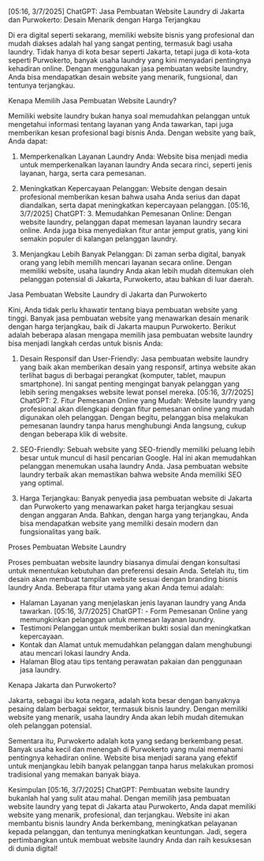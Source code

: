 [05:16, 3/7/2025] ChatGPT: Jasa Pembuatan Website Laundry di Jakarta dan Purwokerto: Desain Menarik dengan Harga Terjangkau

Di era digital seperti sekarang, memiliki website bisnis yang profesional dan mudah diakses adalah hal yang sangat penting, termasuk bagi usaha laundry. Tidak hanya di kota besar seperti Jakarta, tetapi juga di kota-kota seperti Purwokerto, banyak usaha laundry yang kini menyadari pentingnya kehadiran online. Dengan menggunakan jasa pembuatan website laundry, Anda bisa mendapatkan desain website yang menarik, fungsional, dan tentunya terjangkau.

Kenapa Memilih Jasa Pembuatan Website Laundry?

Memiliki website laundry bukan hanya soal memudahkan pelanggan untuk mengetahui informasi tentang layanan yang Anda tawarkan, tapi juga memberikan kesan profesional bagi bisnis Anda. Dengan website yang baik, Anda dapat:

1. Memperkenalkan Layanan Laundry Anda: Website bisa menjadi media untuk memperkenalkan layanan laundry Anda secara rinci, seperti jenis layanan, harga, serta cara pemesanan.
  
2. Meningkatkan Kepercayaan Pelanggan: Website dengan desain profesional memberikan kesan bahwa usaha Anda serius dan dapat diandalkan, serta dapat meningkatkan kepercayaan pelanggan.
[05:16, 3/7/2025] ChatGPT: 3. Memudahkan Pemesanan Online: Dengan website laundry, pelanggan dapat memesan layanan laundry secara online. Anda juga bisa menyediakan fitur antar jemput gratis, yang kini semakin populer di kalangan pelanggan laundry.

4. Menjangkau Lebih Banyak Pelanggan: Di zaman serba digital, banyak orang yang lebih memilih mencari layanan secara online. Dengan memiliki website, usaha laundry Anda akan lebih mudah ditemukan oleh pelanggan potensial di Jakarta, Purwokerto, atau bahkan di luar daerah.

Jasa Pembuatan Website Laundry di Jakarta dan Purwokerto

Kini, Anda tidak perlu khawatir tentang biaya pembuatan website yang tinggi. Banyak jasa pembuatan website yang menawarkan desain menarik dengan harga terjangkau, baik di Jakarta maupun Purwokerto. Berikut adalah beberapa alasan mengapa memilih jasa pembuatan website laundry bisa menjadi langkah cerdas untuk bisnis Anda:

1. Desain Responsif dan User-Friendly: Jasa pembuatan website laundry yang baik akan memberikan desain yang responsif, artinya website akan terlihat bagus di berbagai perangkat (komputer, tablet, maupun smartphone). Ini sangat penting mengingat banyak pelanggan yang lebih sering mengakses website lewat ponsel mereka.
[05:16, 3/7/2025] ChatGPT: 2. Fitur Pemesanan Online yang Mudah: Website laundry yang profesional akan dilengkapi dengan fitur pemesanan online yang mudah digunakan oleh pelanggan. Dengan begitu, pelanggan bisa melakukan pemesanan laundry tanpa harus menghubungi Anda langsung, cukup dengan beberapa klik di website.

3. SEO-Friendly: Sebuah website yang SEO-friendly memiliki peluang lebih besar untuk muncul di hasil pencarian Google. Hal ini akan memudahkan pelanggan menemukan usaha laundry Anda. Jasa pembuatan website laundry terbaik akan memastikan bahwa website Anda memiliki SEO yang optimal.

4. Harga Terjangkau: Banyak penyedia jasa pembuatan website di Jakarta dan Purwokerto yang menawarkan paket harga terjangkau sesuai dengan anggaran Anda. Bahkan, dengan harga yang terjangkau, Anda bisa mendapatkan website yang memiliki desain modern dan fungsionalitas yang baik.

Proses Pembuatan Website Laundry

Proses pembuatan website laundry biasanya dimulai dengan konsultasi untuk menentukan kebutuhan dan preferensi desain Anda. Setelah itu, tim desain akan membuat tampilan website sesuai dengan branding bisnis laundry Anda. Beberapa fitur utama yang akan Anda temui adalah:

- Halaman Layanan yang menjelaskan jenis layanan laundry yang Anda tawarkan.
[05:16, 3/7/2025] ChatGPT: - Form Pemesanan Online yang memungkinkan pelanggan untuk memesan layanan laundry.
- Testimoni Pelanggan untuk memberikan bukti sosial dan meningkatkan kepercayaan.
- Kontak dan Alamat untuk memudahkan pelanggan dalam menghubungi atau mencari lokasi laundry Anda.
- Halaman Blog atau tips tentang perawatan pakaian dan penggunaan jasa laundry.

Kenapa Jakarta dan Purwokerto?

Jakarta, sebagai ibu kota negara, adalah kota besar dengan banyaknya pesaing dalam berbagai sektor, termasuk bisnis laundry. Dengan memiliki website yang menarik, usaha laundry Anda akan lebih mudah ditemukan oleh pelanggan potensial.

Sementara itu, Purwokerto adalah kota yang sedang berkembang pesat. Banyak usaha kecil dan menengah di Purwokerto yang mulai memahami pentingnya kehadiran online. Website bisa menjadi sarana yang efektif untuk menjangkau lebih banyak pelanggan tanpa harus melakukan promosi tradisional yang memakan banyak biaya.

Kesimpulan
[05:16, 3/7/2025] ChatGPT: Pembuatan website laundry bukanlah hal yang sulit atau mahal. Dengan memilih jasa pembuatan website laundry yang tepat di Jakarta atau Purwokerto, Anda dapat memiliki website yang menarik, profesional, dan terjangkau. Website ini akan membantu bisnis laundry Anda berkembang, meningkatkan pelayanan kepada pelanggan, dan tentunya meningkatkan keuntungan. Jadi, segera pertimbangkan untuk membuat website laundry Anda dan raih kesuksesan di dunia digital!
